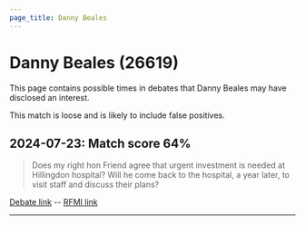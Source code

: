 ```yaml
---
page_title: Danny Beales
---
```


# Danny Beales  (26619)

This page contains possible times in debates that Danny Beales may have disclosed an interest.

This match is loose and is likely to include false positives. 



## 2024-07-23: Match score 64%

>Does my right hon Friend agree that urgent investment is needed at Hillingdon hospital? Will he come back to the hospital, a year later, to visit staff and discuss their plans?

[Debate link](https://www.theyworkforyou.com/debates/?id=2024-07-23d.525.4)  --  [RFMI link](https://www.theyworkforyou.com/mp/26619/register)


---

